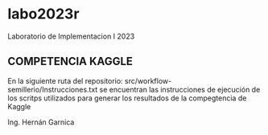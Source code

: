 # labo2023r
Laboratorio de Implementacion I 2023

COMPETENCIA KAGGLE
------------------

En la siguiente ruta del repositorio: src/workflow-semillerio/Instrucciones.txt
se encuentran las instrucciones de ejecución de los scritps utilizados para generar los resultados de la compegtencia de Kaggle 


Ing. Hernán Garnica
